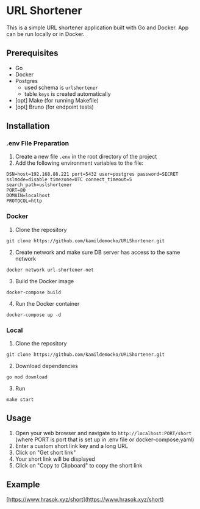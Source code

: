 # URL Shortener

This is a simple URL shortener application built with Go and Docker. App can be run locally or in Docker.

## Prerequisites

- Go
- Docker
- Postgres
    - used schema is `urlshortener`
    - table `keys` is created automatically
- [opt] Make (for running Makefile)
- [opt] Bruno (for endpoint tests)

## Installation

### .env File Preparation

1. Create a new file `.env` in the root directory of the project
2. Add the following environment variables to the file:

```
DSN=host=192.168.88.221 port=5432 user=postgres password=SECRET sslmode=disable timezone=UTC connect_timeout=5 search_path=uslshortener
PORT=80
DOMAIN=localhost
PROTOCOL=http
```

### Docker

1. Clone the repository

```
git clone https://github.com/kamildemocko/URLShortener.git
```

2. Create network and make sure DB server has access to the same network

```
docker network url-shortener-net
```

3. Build the Docker image

```
docker-compose build
```

4. Run the Docker container

```
docker-compose up -d
```

### Local

1. Clone the repository

```
git clone https://github.com/kamildemocko/URLShortener.git
```

2. Download dependencies

```
go mod download
```

3. Run 

```
make start
```

## Usage

1. Open your web browser and navigate to `http://localhost:PORT/short` (where PORT is port that is set up in .env file or docker-compose.yaml)
2. Enter a custom short link key and a long URL
3. Click on "Get short link"
4. Your short link will be displayed
5. Click on "Copy to Clipboard" to copy the short link

## Example

[https://www.hrasok.xyz/short](https://www.hrasok.xyz/short)

